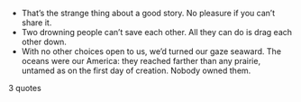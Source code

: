  - That’s the strange thing about a good story. No pleasure if you can’t share it.
 - Two drowning people can’t save each other. All they can do is drag each other down.
 - With no other choices open to us, we’d turned our gaze seaward. The oceans were our America: they reached farther than any prairie, untamed as on the first day of creation. Nobody owned them.

3 quotes